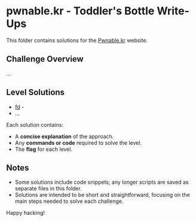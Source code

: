 # pwnable.kr - Toddler's Bottle Write-Ups

This folder contains solutions for the [Pwnable.kr](https://pwnable.kr/) website. 

## Challenge Overview
...

## Level Solutions
- [fd](./fd.md) - 
- ...

Each solution contains:
- A **concise explanation** of the approach.
- Any **commands or code** required to solve the level.
- The **flag** for each level.

## Notes
- Some solutions include code snippets; any longer scripts are saved as separate files in this folder.
- Solutions are intended to be short and straightforward, focusing on the main steps needed to solve each challenge.
  
Happy hacking!
